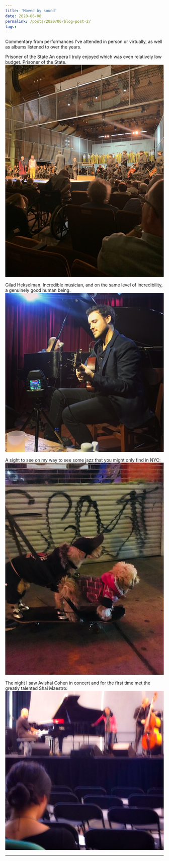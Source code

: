 ```yaml
---
title: 'Moved by sound'
date: 2020-06-08
permalink: /posts/2020/06/blog-post-2/
tags:
---
```


Commentary from  performances I've attended in person or virtually, as well as albums listened to over the years.


Prisoner of the State An opera I truly enjoyed which was even relatively low budget. Prisoner of the State. 
![](/images/classical.jpg)

Gilad Hekselman. Incredible musician, and on the same level of incredibility, a genuinely good human being. 
![](/images/jazz1.jpg)

A sight to see on my way to see some jazz that you might only find in NYC:
![](/images/jazz2.jpg)

The night I saw Avishai Cohen in concert and for the first time met the greatly talented Shai Maestro:
![](/images/jazz3.jpeg)

------